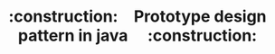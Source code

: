 <h1 align="center">:construction:&ensp;&ensp;Prototype design pattern in java&ensp;&ensp; :construction:</h1>